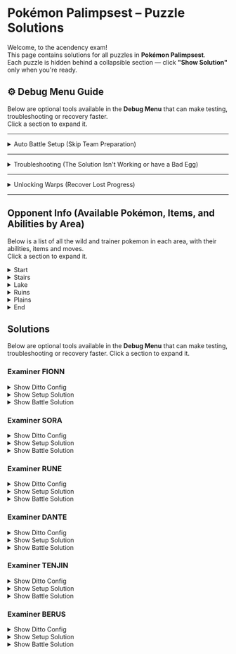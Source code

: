 # Pokémon Palimpsest – Puzzle Solutions

Welcome, to the acendency exam!  
This page contains solutions for all puzzles in **Pokémon Palimpsest**.  
Each puzzle is hidden behind a collapsible section — click **"Show Solution"** only when you're ready.  


## ⚙️ Debug Menu Guide

Below are optional tools available in the **Debug Menu** that can make testing, troubleshooting or recovery faster.  
Click a section to expand it.

---

<details>
  <summary>Auto Battle Setup (Skip Team Preparation)</summary>

Setting up your Ditto correctly is part of the puzzle experience — but it can be time-consuming.  
If you’d like to skip the setup and have the correct team automatically configured for each battle, you can use the **Debug Menu**.

**How to Access:**
> Press **L + R + B + START** during gameplay to open the Debug Menu.

**How to Auto-Setup Battles:**
1. From the Debug Menu, select **“Battles.”**
2. Choose the trainer you want to fight to start a **Test Battle.**
3. On the **first turn**, retire from the test battle.
4. Your party will now be automatically configured and ready to fight that trainer for real.
</details>

---

<details>
  <summary>Troubleshooting (The Solution Isn't Working or have a Bad Egg)</summary>

If you’re following a solution exactly but it’s not working, your Pokémon’s data may be **corrupted** (incorrect IVs or nature).

You can verify and fix this using the Debug Menu.

**To Check:**
1. Open the Debug Menu (**L + R + B + START**).
2. Go to **“Scripts.”**
3. Run **“Test IV’s.”**

**Expected result:**  
- All IVs = **0**  
- Nature = **Naughty**

If your results differ:

**To Fix:**
1. Go to **“Scripts.”**
2. Run **“Reset Ditto.”**

This will restore your Pokémon’s data to the correct values.
</details>

---

<details>
  <summary>Unlocking Warps (Recover Lost Progress)</summary>

If you’ve lost progress, deleted a save, etc., you can unlock warp flags manually.

**How to Unlock Warps:**
1. Open the Debug Menu (**L + R + B + START**).
2. Navigate to **`Flags & Vars` → `Set Flags`**.
3. Enable any of the following flags:

| Area | Flag Name | Flag ID |
|:--|:--|:--|
| Stairs (base warp, required for others) | `FLAG_UNLOCK_STAIRS_WARP` | `0x63` |
| Lake | `FLAG_UNLOCK_LAKE_WARP` | `0x64` |
| Cave | `FLAG_UNLOCK_CAVE_WARP` | `0x65` |
| Summit | `FLAG_UNLOCK_SUMMIT_WARP` | `0x66` |
| Flower Field | `FLAG_UNLOCK_FLOWER_WARP` | `0x67` |

> ⚠️ **Note:** The warp menu will only be available if the **Stairs Warp** is unlocked.
</details>

---

## Opponent Info (Available Pokémon, Items, and Abilities by Area)

Below is a list of all the wild and trainer pokemon in each area, with their abilities, items and moves.  
Click a section to expand it.


<details>
  <summary>Start</summary>

| Location | Species | Item | Ability | Move 1 | Move 2 | Move 3 | Move 4 |
|:--       |:--      |:--   |:--      |:--     |:--     |:--     |:--     |
| Wild     | Pichu   | -    | Static  | Tackle |        |        |        |
</details>

<details>
  <summary>Stairs</summary>

| Location | Species   | Item | Ability      | Move 1      | Move 2 | Move 3       | Move 4 |
|:--       |:--        |:--   |:--           |:--          |:--     |:--           |:--     |
| Wild     | Farfetchd | -    | Inner Focus  | Sand Attack | Leer   | Fury Cutter  | Cut    |
</details>

<details>
  <summary>Lake</summary>

| Location | Species   | Item           | Ability     | Move 1      | Move 2     | Move 3     | Move 4  |
|:--       |:--        |:--             |:--          |:--          |:--         |:--         |:--      |
| Wild     | Forretress| Zoom Lens      | Sturdy      | Take Down   | Rapid Spin | Heavy Slam | Curse   |
| Wild     | Muk       | Ability Shield | Sticky Hold | Pound       | Harden     | Earth Power| Disable |
| Examiner Fionn | Chespin | - | Bulletproof | Worry Seed | Heavy Slam | - | - |
| Examiner Fionn | Exeggutor | - | Chlorophyll | Stored Power | Calm Mind | Absorb | - |
| Examiner Sora | Chansey | - | Natural Cure | Fling | Covet | Minimize | Low Kick |
| Examiner Sora | Ampharos (Mega) | - | Mold Breaker | Zap Cannon | Focus Blast | - | - |
</details>

<details>
  <summary>Ruins</summary>

| Location | Species   | Item           | Ability     | Move 1       | Move 2     | Move 3     | Move 4  |
|:--       |:--        |:--             |:--          |:--           |:--         |:--         |:--      |
| Wild     | Aron      | Rawst Berry    | Heavy Metal | Roar         | Headbutt   | Earth Power| Rock Slide |
| Wild     | CarKol    | -              | Steam Engine| Flame Charge | Tackle     | Smack Down | - |
| Examiner Rune | Hawlucha | - | Mold Breaker | Sky Drop | - | - | - |
| Examiner Rune | Mr. Mime | Lagging Tail | Soundproof | Dream Eater | Yawn | Magic Powder | Role Play |
| Examiner Dante | Starmie | Terrain Extender | Analytic | Psychic Terrain | Refresh | Toxic | Foresight |
| Examiner Dante | Illumise | - | Prankster | Will-O-Wisp | Light Screen | Last Resort | Growth |
| Examiner Dante | Haunter | Toxic Orb | Levitate | Curse | Destiny Bond | - | - |
</details>

<details>
  <summary>Plains</summary>

| Location | Species | Item | Ability | Move 1 | Move 2 | Move 3 | Move 4 |
|:--|:--|:--|:--|:--|:--|:--|:--|
| Deity Tenjin | Ninjask | King’s Rock | Speed Boost | - | Bullet Punch | - | - |
| Deity Tenjin | Slowpoke | Rocky Helmet | Oblivious | Perish Song | Misty Terrain | Telekinesis | Confusion |
| Deity Tenjin | Zeraora | Air Balloon | Volt Absorb | Plasma Fists | - | - | - |
</details>

<details>
  <summary>End</summary>

| Location | Species       | Item | Ability     | Move 1 | Move 2 | Move 3 | Move 4 |
|:--       |:--            |:--   |:--          |:--     |:--     |:--     |:--     |
| Wild (Lake) | Froslass   | -    | Snow Cloak  | Destiny Bond | Protect | Double Team | Leer  |
| Berus | Houndoom (Mega) | Bright Powder | Solar Power | Metronome | Sheer Cold | Fissure | Guillotine |
</details>



## Solutions

Below are optional tools available in the **Debug Menu** that can make testing, troubleshooting or recovery faster.
Click a section to expand it.

### Examiner FIONN 

<details>
  <summary>Show Ditto Config</summary>

| Species | Item | Ability | Move 1 | Move 2 | Move 3 | Move 4 |
|:--|:--|:--|:--|:--|:--|:--|
| Forretress | Zoom Lens | - | Curse | Fury Cutter | - | - |
</details>

<details>
  <summary>Show Setup Solution</summary>

| Type | Name | Description / How to Obtain |
|:--|:--|:--|
| Species | Forretress | Transmute on the Forretress (Lake) |
| Item | Zoom Lens | Use Barter on the Forretress (Lake) |
| Move | Curse | Use Sketch on the Forretress (Lake) |
| Move | Fury Cutter | Use Sketch on the Farfetch'd (Stairs) |
</details>

<details>
  <summary>Show Battle Solution</summary>


| Turn | Action | Target |
|:--|:--|:--|
| 1 | Curse | Chespin |
| 2 | Fury Cutter | Chespin |
| 3 | Fury Cutter | Chespin |
| 4 | Fury Cutter | Exeggutor |
</details>

### Examiner SORA 

<details>
  <summary>Show Ditto Config</summary>

| Species   | Item           | Ability     | Move 1     | Move 2      | Move 3 | Move 4 |
| :-------- | :------------- | :---------- | :--------- | :---------- | :----- | :----- |
| Exeggutor | Ability Shield | Bulletproof | Heavy Slam | Earth Power | -      | -      |

</details>

<details>
  <summary>Show Setup Solution</summary>

| Type    | Name           | Description / How to Obtain |
| :------ | :------------- | :-------------------------- |
| Species | Exeggutor      | Transmute on FIONNs Exeggutor          |
| Item    | Ability Shield | Covet on Muk (Lake). Covet must knock out the Muk or sticky hold will proc. You must Barter to get rid of your held items before using Covet or you will not get the item. To get Covet you need to Sketch from Sora's Chansey. Fight Sora with Muk or else Chansey will Low Kick after Minimising and not Covet. |
| Ability | Bulletproof    | Transference on FIONNs Chespin |
| Move    | Heavy Slam     | Sketch on FIONNs Chespin or Forretress (Lake) |
| Move    | Earth Power    | Sketch on Muk (Lake)                          |

</details>

<details>
  <summary>Show Battle Solution</summary>

| Turn | Action      | Target        |
| :--- | :---------- | :------------ |
| 1    | Heavy Slam  | Chansey       |
| 2    | Heavy Slam  | Chansey       |
| 3    | Earth Power | Mega Ampharos |
| 4    | Earth Power | Mega Ampharos |
| 5    | Earth Power | Mega Ampharos |
</details>

### Examiner RUNE 

<details>
  <summary>Show Ditto Config</summary>

| Species    | Item        | Ability     | Move 1     | Move 2     | Move 3 | Move 4 |
| :--------- | :---------- | :---------- | :--------- | :--------- | :----- | :----- |
| Forretress | -           | Heavy Metal | Worry Seed | Heavy Slam | -      | -      |

</details>

<details>
  <summary>Show Setup Solution</summary>

| Type    | Name        | Description / How to Obtain |
| :------ | :---------- | :-------------------------- |
| Species | Forretress  | Transmute Forretress (Lake) |
| Ability | Heavy Metal | Transference on Aron (Cave) |
| Move    | Worry Seed  | Sketch on FIONNs Chespin    |
| Move    | Heavy Slam  | Sketch on FIONNs Chespin or Forretress (Lake) |

</details>

<details>
  <summary>Show Battle Solution</summary>

| Turn | Action       | Target   |
| :--- | :----------- | :------- |
| 1    | Worry Seed   | Hawlucha |
| 2    | Worry Seed   | Hawlucha |
| 3    | Heavy Slam   | Hawlucha |
| 4    | Heavy Slam   | Hawlucha |
| 5    | Heavy Slam   | Hawlucha |
| 6    | Worry Seed   | Mr. Mime |
| 7    | Transference | Mr. Mime |
| 8    | Heavy Slam   | Mr. Mime |
| 9    | Heavy Slam   | Mr. Mime |

</details>


### Examiner DANTE 

<details>
  <summary>Show Ditto Config</summary>

| Species | Item        | Ability     | Move 1       | Move 2 | Move 3       | Move 4    |
| :------ | :---------- | :---------- | :----------- | :----- | :----------- | :-------- |
| Muk     | Rawst Berry | Heavy Metal | Magic Powder | Roar   | Flame Charge | Role Play |

</details>

<details>
  <summary>Show Setup Solution</summary>

| Type    | Name         | Description / How to Obtain |
| :------ | :----------- | :-------------------------- |
| Species | Muk          | Transmute on Muk (Lake)     |
| Item    | Rawst Berry  | Barter on Aron (Cave)       |
| Ability | Heavy Metal  | Transference on Aron (Cave) |
| Move    | Magic Powder | Sketch on RUNE's Mr.Mime    |
| Move    | Roar         | Sketch on Aron (Cave). In order to Sketch Roar you must have Soundproof. To get this use Transference on RUNE's Mr. Mime (then retire) |
| Move    | Flame Charge | Sketch on Carkoal (Cave)    |
| Move    | Role Play    | Sketch on RUNE's Mr.Mime    |


</details>

<details>
  <summary>Show Battle Solution</summary>

| Turn | Action                  | Target   |
| :--- | :---------------------- | :------- |
| 1    | Role Play               | Illumise |
| 2    | Roar                    | Illumise |
| 3    | Magic Powder            | Haunter  |
| 4    | Transference            | Haunter  |
| 5    | Transference            | Starmie  |
| 6    | Transference            | Haunter  |
| 7    | Transference            | Starmie  |
| 8    | Transference            | Haunter  |
| 9    | Tera Fire, Flame Charge | Illumise |
| 10   | Flame Charge            | Illumise |
| 11   | Flame Charge            | Illumise |
| 12   | Flame Charge            | Illumise |
| 13   | Flame Charge            | Starmie  |
| 14   | Flame Charge            | Starmie  |
| 15   | Flame Charge            | Starmie  |


</details>

### Examiner TENJIN 

<details>
  <summary>Show Ditto Config</summary>

| Species   | Item         | Ability     | Move 1       | Move 2     | Move 3  | Move 4 |
| :-------- | :----------- | :---------- | :----------- | :--------- | :------ | :----- |
| Sandygast | Rocky Helmet | Inner Focus | Plasma Fists | Disable    | Roar    | -    |


</details>

<details>
  <summary>Show Setup Solution</summary>

| Type    | Name         | Description / How to Obtain |
| :------ | :----------- | :-------------------------- |
| Species | Sandygast    | Stone Puzzle on Summit Left |
| Item    | Rocky Helmet | Use Barter on TENJIN's Slowpoke |
| Ability | Inner Focus  | Use Transference on the Farfetch'd (Stairs) |
| Move    | Plasma Fists | Use Sketch on TENJIN's Zeraora (to bring it out you'll need Roar)                           |
| Move    | Disable      | Sketch on Muk (Lake)        |
| Move    | Roar         | Sketch on Aron (Cave). In order to Sketch Roar you must have Soundproof. To get this use Transference on RUNE's Mr. Mime (then retire)                            |

</details>

<details>
  <summary>Show Battle Solution</summary>

| Turn | Action       | Target   |
| :--- | :----------- | :------- |
| 1    | Roar         | Ninjask  |
| 2    | Transference | Zeraora  |
| 3    | Disable      | Slowpoke |
| 4    | Plasma Fists | Slowpoke |
| 5    | Plasma Fists | Slowpoke |
| 6    | Tera Fire, Anything     | -        |
| 7    | Anything     | -        |
| 8    | Anything     | -        |
| 9    | Anything     | -        |
| 10   | Anything     | -        |


</details>

### Examiner BERUS 

<details>
  <summary>Show Ditto Config</summary>

| Species  | Item        | Ability | Move 1 | Move 2 | Move 3 | Move 4 |
| :------- | :---------- | :------ | :----- | :----- | :----- | :----- |
| Froslass | Air Balloon | -       | -      | -      | Curse  | -      |



</details>

<details>
  <summary>Show Setup Solution</summary>

| Type    | Name        | Description / How to Obtain |
| :------ | :---------- | :-------------------------- |
| Species | Froslass    | Transmute on Froslass (Lake after beating Tenjin) |
| Item    | Air Balloon | Barter on TENJIN's Zeraora. (Follow the TENJIN solution up to turn 3 then Barter when Slowpoke uses Perish Song and retire)                            |
| Move    | Curse       | Sketch on DANTE's Haunter (Don't pop the balloon!) |

</details>

<details>
  <summary>Show Battle Solution</summary>

| Turn | Action   | Target |
| :--- | :------- | :----- |
| 1    | Curse    | -      |
| 2    | Anything | -      |
| 3    | Anything | -      |
| 4    | Anything | -      |
| 5    | Anything | -      |


</details>